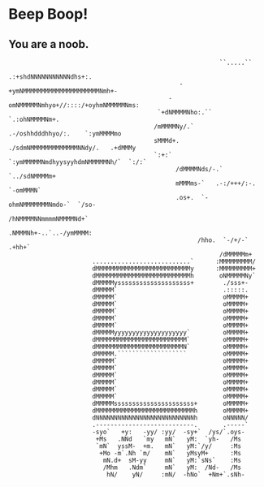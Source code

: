 # <i class="fas fa-robot"></i> Beep Boop!
## You are a noob.

                                                                                                    
                                                                                                    
                                                              ``.....``                             
                                                       .:+shdNNNNNNNNNNNdhs+:.                      
                                                   -+ymNMMMMMMMMMMMMMMMMMMMMMNmh+-                  
                                                -omNMMMMMNmhyo+//::::/+oyhmNMMMMMNms:               
                                             `+dNMMMMNho:.``              `.:ohNMMMMNm+.            
                                            /mMMMMNy/.`   .-/oshhdddhhyo/:.    `:ymMMMMmo           
                                            sMMMd+.   ./sdmNMMMMMMMMMMMMMNNdy/.   .+dMMMy           
                                            `:+:`  `:ymMMMMMNmdhyysyyhdmNMMMMMNh/`  `:/:`           
                                                  /dMMMMNds/-.`       `../sdNMMMMm+                 
                                                  mMMMms-`   .-:/+++/:-.   `-omMMMN`                
                                                  .os+.  `-ohmNMMMMMMMNmdo-`  `/so-                 
                                                        /hNMMMMNNmmmmNMMMMNd+`                      
                                                       .NMMMNh+-..`..-/ymMMMM:                      
                                                        /hho.  `-/+/-`  .+hh+`                      
                                                              /dMMMMMm+                             
                           ...........................`      :MMMMMMMMM/                            
                           dMMMMMMMMMMMMMMMMMMMMMMMMMMy      :MMMMMMMMM+                            
                           dMMMMMMMMMMMMMMMMMMMMMMMMMMh       oNMMMMMNy`                            
                           dMMMMMyssssssssssssssssssss+        ./sss+-                              
                           dMMMMM`                             .:::::.                              
                           dMMMMM`                             oMMMMM+                              
                           dMMMMM`                             oMMMMM+                              
                           dMMMMM`                             oMMMMM+                              
                           dMMMMM`                             oMMMMM+                              
                           dMMMMM`                             oMMMMM+                              
                           dMMMMMyyyyyyyyyyyyyyyyyyyy`         oMMMMM+                              
                           dMMMMMMMMMMMMMMMMMMMMMMMMM`         oMMMMM+                              
                           dMMMMMMMMMMMMMMMMMMMMMMMMN`         oMMMMM+                              
                           dMMMMM.```````````````````          oMMMMM+                              
                           dMMMMM`                             oMMMMM+                              
                           dMMMMM`                             oMMMMM+                              
                           dMMMMM`                             oMMMMM+                              
                           dMMMMM`                             oMMMMM+                              
                           dMMMMM`                             oMMMMM+                              
                           dMMMMM`                             oMMMMM+                              
                           dMMMMMssssssssssssssssssssss+       oMMMMM+                              
                           dMMMMMMMMMMMMMMMMMMMMMMMMMMMh       oMMMMM+                              
                           dNNNNNNNNNNNNNNNNNNNNNNNNNNNh       oNNNNN/                              
                           .---------------------------.       .-----`                              
                           -syo`   +y:   -yy/ :yy/  -sy+`  /ys/`.oys-                               
                            +Ms   .NNd   `my   mN`   yM:  `yh-   /Ms                                
                            `mN`  yssM-  +m.   mN`   yM:`/y/     :Ms                                
                             +Mo -m`.Nh `m/    mN`   yMsyM+      :Ms                                
                              mN.d+  sM-yy     mN`   yM:`sNs`    :Ms                                
                              /Mhm   .Ndm`     mN`   yM:  /Nd-   /Ms                                
                               hN/    yN/     :mN/  -hNo`  +Nm+`.sNh-                               
                                                                                                    
                                                                                                    